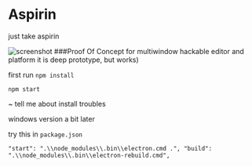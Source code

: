 # Aspirin
just take aspirin

![screenshot](http://thecabine.com/aspirin/scr2.png)
###Proof Of Concept for multiwindow hackable editor and platform
it is deep prototype, but works)

first run 
`npm install`


`npm start`

~ tell me about install troubles

windows version a bit later

try this in `package.json`

`"start": ".\\node_modules\\.bin\\electron.cmd .",
"build": ".\\node_modules\\.bin\\electron-rebuild.cmd",`
